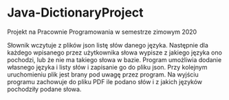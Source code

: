 # Java-DictionaryProject
Projekt na Pracownie Programowania w semestrze zimowym 2020

Słownik wczytuje z plików json listę słów danego języka. Następnie dla każdego wpisanego przez użytkownika słowa wypisze z jakiego języka ono pochodzi, lub że nie ma takiego słowa w bazie.
Program umożliwia dodanie własnego języka i listy słów i zapisanie go do pliku json. Przy kolejnym uruchomieniu plik jest brany pod uwagę przez program.
Na wyjściu programu zachowuje do pliku PDF ile podano słów i z jakich języków pochodziły podane słowa. 
